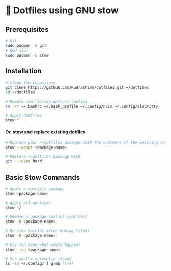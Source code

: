 # 💠 Dotfiles using GNU stow

## Prerequisites

```bash
# Git
sudo pacman -S git
# GNU stow
sudo pacman -S stow
```

## Installation

```bash
# Clone the repository
git clone https://github.com/RudraShivm/dotfiles.git ~/dotfiles
cd ~/dotfiles

# Remove conflicting default configs
rm -rf ~/.bashrc ~/.bash_profile ~/.config/nvim ~/.config/alacritty

# Apply dotfiles
stow *
```

#### Or, stow and replace existing dotfiles

```bash
# Replace your ~/dotfiles package with the contents of the existing config file in the system
stow --adopt <package-name>

# Restore ~/dotfiles package with
git --reset hard
```

## Basic Stow Commands

```bash
# Apply a specific package
stow <package-name>

# Apply all packages
stow */

# Remove a package (unlink symlinks)
stow -D <package-name>

# Re-stow (useful after moving files)
stow -R <package-name>

# Dry run (see what would happen)
stow --no <package-name>

# See what's currently stowed
ls -la ~/.config/ | grep '\->'
```
